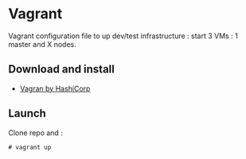 # Vagrant

Vagrant configuration file to up dev/test infrastructure : start 3 VMs : 1 master and X nodes.


## Download and install

 * [Vagran by HashiCorp](https://www.vagrantup.com/)

## Launch

Clone repo and :

```
# vagrant up
```
